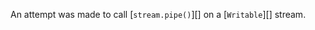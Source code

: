 
An attempt was made to call [`stream.pipe()`][] on a [`Writable`][] stream.

<a id="ERR_STREAM_DESTROYED"></a>
